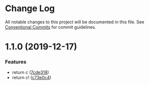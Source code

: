 # Change Log

All notable changes to this project will be documented in this file.
See [Conventional Commits](https://conventionalcommits.org) for commit guidelines.

# 1.1.0 (2019-12-17)


### Features

* return c ([7cde318](https://github.com/koba04/lerna-yarn-sandbox/commit/7cde318fb3b287c9c0600886757de5d5840c566a))
* return c! ([c73e0c4](https://github.com/koba04/lerna-yarn-sandbox/commit/c73e0c49c2e109a9d6c9c9687ca352c689d4cae7))
